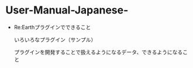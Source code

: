 # User-Manual-Japanese-
- Re:Earthプラグインでできること

  いろいろなプラグイン（サンプル）

  プラグインを開発することで扱えるようになるデータ、できるようになること
